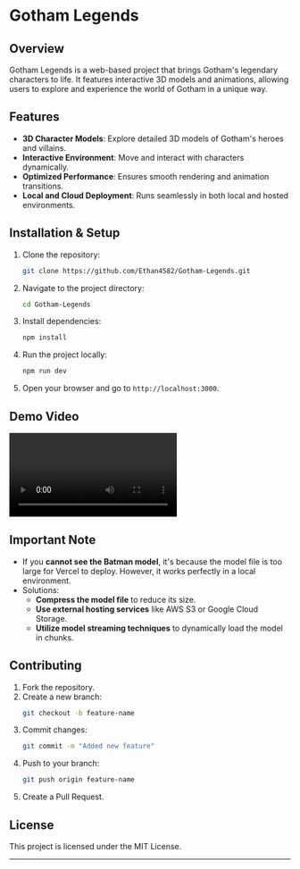 # Gotham Legends

## Overview
Gotham Legends is a web-based project that brings Gotham's legendary characters to life. It features interactive 3D models and animations, allowing users to explore and experience the world of Gotham in a unique way.

## Features
- **3D Character Models**: Explore detailed 3D models of Gotham's heroes and villains.
- **Interactive Environment**: Move and interact with characters dynamically.
- **Optimized Performance**: Ensures smooth rendering and animation transitions.
- **Local and Cloud Deployment**: Runs seamlessly in both local and hosted environments.

## Installation & Setup
1. Clone the repository:
   ```sh
   git clone https://github.com/Ethan4582/Gotham-Legends.git
   ```
2. Navigate to the project directory:
   ```sh
   cd Gotham-Legends
   ```
3. Install dependencies:
   ```sh
   npm install
   ```
4. Run the project locally:
   ```sh
   npm run dev
   ```
5. Open your browser and go to `http://localhost:3000`.

## Demo Video

<video controls src="2025-03-19 19-39-28.mkv" title="Title"></video>


## Important Note
- If you **cannot see the Batman model**, it's because the model file is too large for Vercel to deploy. However, it works perfectly in a local environment.
- Solutions:
  - **Compress the model file** to reduce its size.
  - **Use external hosting services** like AWS S3 or Google Cloud Storage.
  - **Utilize model streaming techniques** to dynamically load the model in chunks.

## Contributing
1. Fork the repository.
2. Create a new branch:
   ```sh
   git checkout -b feature-name
   ```
3. Commit changes:
   ```sh
   git commit -m "Added new feature"
   ```
4. Push to your branch:
   ```sh
   git push origin feature-name
   ```
5. Create a Pull Request.

## License
This project is licensed under the MIT License.

---

